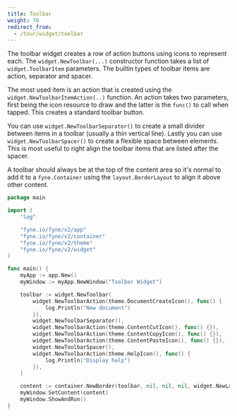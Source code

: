 ```yaml
---
title: Toolbar
weight: 70
redirect_from:
  - /tour/widget/toolbar
---
```


The toolbar widget creates a row of action buttons using
icons to represent each. The `widget.NewToolbar(...)`
constructor function takes a list of `widget.ToolbarItem`
parameters. The builtin types of toolbar items are action,
separator and spacer.

The most used item is an action that is created using the
`widget.NewToolbarItemAction(..)` function. An action takes
two parameters, first being the icon resource to draw and
the latter is the `func()` to call when tapped. This creates
a standard toolbar button.

You can use `widget.NewToolbarSeparator()` to create a
small divider between items in a toolbar (usually a thin
vertical line). Lastly you can use `widget.NewToolbarSpacer()`
to create a flexible space between elements. This is most
useful to right align the toolbar items that are listed
after the spacer.

A toolbar should always be at the top of the content area
so it's normal to add it to a `fyne.Container` using the
`layout.BorderLayout` to align it above other content.

```go
package main

import (
	"log"

	"fyne.io/fyne/v2/app"
	"fyne.io/fyne/v2/container"
	"fyne.io/fyne/v2/theme"
	"fyne.io/fyne/v2/widget"
)

func main() {
	myApp := app.New()
	myWindow := myApp.NewWindow("Toolbar Widget")

	toolbar := widget.NewToolbar(
		widget.NewToolbarAction(theme.DocumentCreateIcon(), func() {
			log.Println("New document")
		}),
		widget.NewToolbarSeparator(),
		widget.NewToolbarAction(theme.ContentCutIcon(), func() {}),
		widget.NewToolbarAction(theme.ContentCopyIcon(), func() {}),
		widget.NewToolbarAction(theme.ContentPasteIcon(), func() {}),
		widget.NewToolbarSpacer(),
		widget.NewToolbarAction(theme.HelpIcon(), func() {
			log.Println("Display help")
		}),
	)

	content := container.NewBorder(toolbar, nil, nil, nil, widget.NewLabel("Content"))
	myWindow.SetContent(content)
	myWindow.ShowAndRun()
}
```
